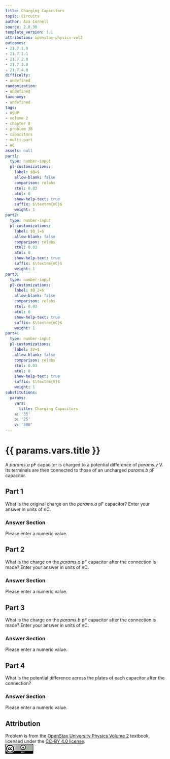 ```yaml
---
title: Charging Capacitors
topic: Circuits
author: Ava Cornell
source: 2.8.38
template_version: 1.1
attribution: openstax-physics-vol2
outcomes:
- 21.7.1.0
- 21.7.1.1
- 21.7.2.0
- 21.7.3.0
- 21.7.4.0
difficulty:
- undefined
randomization:
- undefined
taxonomy:
- undefined
tags:
- OSUP
- volume 2
- chapter 8
- problem 38
- capacitors
- multi-part
- AC
assets: null
part1:
  type: number-input
  pl-customizations:
    label: $Q=$
    allow-blank: false
    comparison: relabs
    rtol: 0.03
    atol: 0
    show-help-text: true
    suffix: $\textrm{nC}$
    weight: 1
part2:
  type: number-input
  pl-customizations:
    label: $Q_1=$
    allow-blank: false
    comparison: relabs
    rtol: 0.03
    atol: 0
    show-help-text: true
    suffix: $\textrm{nC}$
    weight: 1
part3:
  type: number-input
  pl-customizations:
    label: $Q_2=$
    allow-blank: false
    comparison: relabs
    rtol: 0.03
    atol: 0
    show-help-text: true
    suffix: $\textrm{nC}$
    weight: 1
part4:
  type: number-input
  pl-customizations:
    label: $V=$
    allow-blank: false
    comparison: relabs
    rtol: 0.03
    atol: 0
    show-help-text: true
    suffix: $\textrm{V}$
    weight: 1
substitutions:
  params:
    vars:
      title: Charging Capacitors
    a: '35'
    b: '25'
    v: '300'
---
```

# {{ params.vars.title }}
A ${{params.a }} \textrm{ pF}$ capacitor is charged to a potential difference of ${{params.v }} \textrm{ V}$. Its terminals are then connected to those of an uncharged ${{params.b }} \textrm{ pF}$ capacitor.

## Part 1

What is the original charge on the ${{params.a }} \textrm{ pF}$ capacitor? Enter your answer in units of nC.

### Answer Section

Please enter a numeric value.

## Part 2

What is the charge on the ${{params.a }} \textrm{ pF}$ capacitor after the connection is made? Enter your answer in units of nC.

### Answer Section

Please enter a numeric value.

## Part 3

What is the charge on the ${{params.b }} \textrm{ pF}$ capacitor after the connection is made? Enter your answer in units of nC.

### Answer Section

Please enter a numeric value.

## Part 4

What is the potential difference across the plates of each capacitor after the connection?

### Answer Section

Please enter a numeric value.

## Attribution

Problem is from the [OpenStax University Physics Volume 2](https://openstax.org/details/books/university-physics-volume-2) textbook, licensed under the [CC-BY 4.0 license](https://creativecommons.org/licenses/by/4.0/).<br>![Image representing the Creative Commons 4.0 BY license.](https://raw.githubusercontent.com/firasm/bits/master/by.png)
